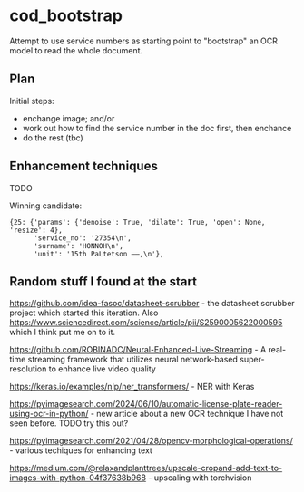 # cod_bootstrap

Attempt to use service numbers as starting point to "bootstrap" an OCR model to read the whole document.


## Plan

Initial steps:

* enchange image; and/or
* work out how to find the service number in the doc first, then enchance
* do the rest (tbc)


## Enhancement techniques

TODO

Winning candidate:
```
{25: {'params': {'denoise': True, 'dilate': True, 'open': None, 'resize': 4},
      'service_no': '27354\n',
      'surname': 'HONNOH\n',
      'unit': '15th PaLtetson ——,\n'},
```
## Random stuff I found at the start

https://github.com/idea-fasoc/datasheet-scrubber - the datasheet scrubber project which started this iteration. Also https://www.sciencedirect.com/science/article/pii/S2590005622000595 which I think put me on to it.

https://github.com/ROBINADC/Neural-Enhanced-Live-Streaming - A real-time streaming framework that utilizes neural network-based super-resolution to enhance live video quality

https://keras.io/examples/nlp/ner_transformers/ - NER with Keras

https://pyimagesearch.com/2024/06/10/automatic-license-plate-reader-using-ocr-in-python/ - new article about a new OCR technique I have not seen before. TODO try this out?

https://pyimagesearch.com/2021/04/28/opencv-morphological-operations/ - various techiques for enhancing text

https://medium.com/@relaxandplanttrees/upscale-cropand-add-text-to-images-with-python-04f37638b968 - upscaling with torchvision